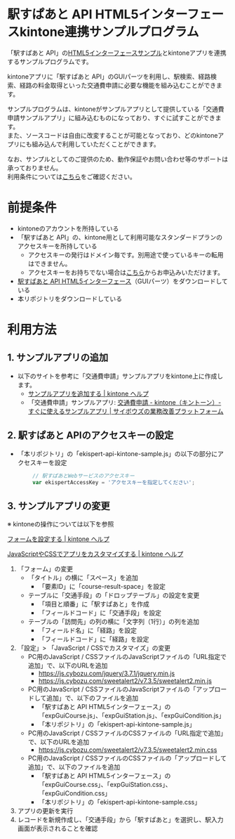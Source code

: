 # 駅すぱあと API HTML5インターフェースkintone連携サンプルプログラム

「駅すぱあと API」の[HTML5インターフェースサンプル](https://github.com/EkispertWebService/GUI)とkintoneアプリを連携するサンプルプログラムです。

kintoneアプリに「駅すぱあと API」のGUIパーツを利用し、駅検索、経路検索、経路の料金取得といった交通費申請に必要な機能を組み込むことができます。

サンプルプログラムは、kintoneがサンプルアプリとして提供している「交通費申請サンプルアプリ」に組み込むものになっており、すぐに試すことができます。<br>
また、ソースコードは自由に改変することが可能となっており、どのkintoneアプリにも組み込んで利用していただくことができます。
  
なお、サンプルとしてのご提供のため、動作保証やお問い合わせ等のサポートは承っておりません。  
利用条件については[こちら](https://github.com/EkispertWebService/ekispert-api-kintone-sample/blob/main/LICENSE.md)をご確認ください。

# 前提条件
* kintoneのアカウントを所持している
* 「駅すぱあと API」の、kintone用として利用可能なスタンダードプランのアクセスキーを所持している
    * アクセスキーの発行はドメイン毎です。別用途で使っているキーの転用はできません。
    * アクセスキーをお持ちでない場合は[こちら](https://api-info.ekispert.com/form/trial/)からお申込みいただけます。
* [駅すぱあと API HTML5インターフェース](https://github.com/EkispertWebService/GUI)（GUIパーツ）をダウンロードしている
* 本リポジトリをダウンロードしている

# 利用方法
## 1. サンプルアプリの追加
* 以下のサイトを参考に「交通費申請」サンプルアプリをkintone上に作成します。
    * [サンプルアプリを追加する | kintone ヘルプ](https://jp.cybozu.help/k/ja/user/create_app/add_app_store.html)
    * 「交通費申請」サンプルアプリ: [交通費申請 - kintone（キントーン）- すぐに使えるサンプルアプリ | サイボウズの業務改善プラットフォーム](https://kintone-sol.cybozu.co.jp/apps/027-kotsuhi.html)
## 2. 駅すぱあと APIのアクセスキーの設定
* 「本リポジトリ」の「ekispert-api-kintone-sample.js」の以下の部分にアクセスキーを設定
```ekispert-api-kintone-sample.js
        // 駅すぱあとWebサービスのアクセスキー
        var ekispertAccessKey = 'アクセスキーを指定してください';
```
## 3. サンプルアプリの変更
※ kintoneの操作については以下を参照

 [フォームを設定する | kintone ヘルプ](https://jp.cybozu.help/k/ja/app/form/design/set_form.html)

 [JavaScriptやCSSでアプリをカスタマイズする | kintone ヘルプ](https://jp.cybozu.help/k/ja/app/customize/js_customize.html)

1. 「フォーム」の変更
    * 「タイトル」の横に「スペース」を追加
        * 「要素ID」に「course-result-space」を設定
    * テーブルに「交通手段」の「ドロップテーブル」の設定を変更
        * 「項目と順番」に「駅すぱあと」を作成
        * 「フィールドコード」に「交通手段」を設定
    * テーブルの「訪問先」の列の横に「文字列（1行）」の列を追加
        * 「フィールド名」に「経路」を設定
        * 「フィールドコード」に「経路」を設定
2. 「設定」> 「JavaScript / CSSでカスタマイズ」の変更
    * PC用のJavaScript / CSSファイルのJavaScriptファイルの「URL指定で追加」で、以下のURLを追加
        * https://js.cybozu.com/jquery/3.7.1/jquery.min.js
        * https://js.cybozu.com/sweetalert2/v7.3.5/sweetalert2.min.js
    * PC用のJavaScript / CSSファイルのJavaScriptファイルの「アップロードして追加」で、以下のファイルを追加
        * 「駅すぱあと API HTML5インターフェース」の「expGuiCourse.js」、「expGuiStation.js」、「expGuiCondition.js」
        * 「本リポジトリ」の「ekispert-api-kintone-sample.js」
    * PC用のJavaScript / CSSファイルのCSSファイルの「URL指定で追加」で、以下のURLを追加
        * https://js.cybozu.com/sweetalert2/v7.3.5/sweetalert2.min.css
    * PC用のJavaScript / CSSファイルのCSSファイルの「アップロードして追加」で、以下のファイルを追加
        * 「駅すぱあと API HTML5インターフェース」の「expGuiCourse.css」、「expGuiStation.css」、「expGuiCondition.css」
        * 「本リポジトリ」の「ekispert-api-kintone-sample.css」
3. アプリの更新を実行
4. レコードを新規作成し、「交通手段」から「駅すぱあと」を選択し、駅入力画面が表示されることを確認